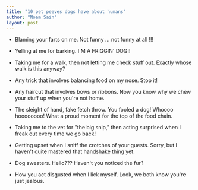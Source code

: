 ```yaml
---
title: "10 pet peeves dogs have about humans"
author: "Noam Sain"
layout: post
---
```


- Blaming your farts on me. Not funny ... not funny at all !!!

- Yelling at me for barking. I'M A FRIGGIN' DOG!!

- Taking me for a walk, then not letting me check stuff out. Exactly whose walk is this anyway?

- Any trick that involves balancing food on my nose. Stop it!

- Any haircut that involves bows or ribbons. Now you know why we chew your stuff up when you're not home.

- The sleight of hand, fake fetch throw. You fooled a dog! Whoooo hoooooooo! What a proud moment for the top of the food chain.

- Taking me to the vet for "the big snip," then acting surprised when I freak out every time we go back!

- Getting upset when I sniff the crotches of your guests. Sorry, but I haven't quite mastered that handshake thing yet.

- Dog sweaters. Hello??? Haven't you noticed the fur?

- How you act disgusted when I lick myself. Look, we both know you're just jealous.
